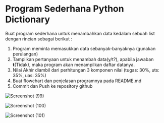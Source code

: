 <h1> Program Sederhana Python Dictionary </h1>

Buat program sederhana untuk menambahkan data kedalam sebuah list dengan rincian sebagai berikut :
1. Program meminta memasukkan data sebanyak-banyaknya (gunakan perulangan)
2. Tampilkan pertanyaan untuk menambah data(y/t?), apabila jawaban **t**(Tidak), maka program akan menampilkan daftar datanya.
3. Nilai Akhir diambil dari perhitungan 3 komponen nilai (tugas: 30%, uts: 35%, uas: 35%)
4. Buat flowchart dan penjelasan programnya pada README.md
5. Commit dan Push ke repository github

![Screenshot (99)](https://user-images.githubusercontent.com/46983614/70369207-422dd280-18e8-11ea-9a47-e227dd10543c.png)

![Screenshot (100)](https://user-images.githubusercontent.com/46983614/70369210-570a6600-18e8-11ea-8adf-37fb66b07d89.png)

![Screenshot (101)](https://user-images.githubusercontent.com/46983614/70369217-6d182680-18e8-11ea-9452-7458a0c5faca.png)
